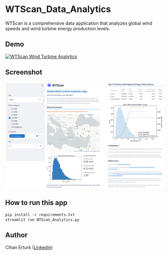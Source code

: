 # WTScan_Data_Analytics
WTScan is a comprehensive data application that analyzes global wind speeds and wind turbine energy production levels.
## Demo
[![WTScan Wind Turbine Analytics](https://static.streamlit.io/badges/streamlit_badge_black_white.svg)](https://wtscandataanalytics.streamlit.app/)

## Screenshot
![(screenshot)](./Screenshot.png?raw=true)

## How to run this app
```
pip install -r requirements.txt
streamlit run WTScan_Analytics.py
```

## Author
Cihan Erturk 
([Linkedin](https://www.linkedin.com/in/cihanerturk/))
